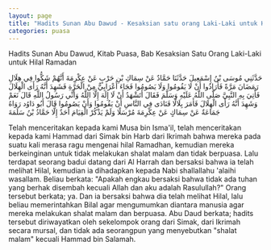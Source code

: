 ```yaml
---
layout: page
title: "Hadits Sunan Abu Dawud - Kesaksian satu orang Laki-Laki untuk Hilal Ramadan"
categories: puasa
---
```


Hadits Sunan Abu Dawud, Kitab Puasa, Bab Kesaksian Satu Orang Laki-Laki untuk Hilal Ramadan

<p class="arab">
حَدَّثَنِي مُوسَى بْنُ إِسْمَعِيلَ حَدَّثَنَا حَمَّادٌ عَنْ سِمَاكِ بْنِ حَرْبٍ عَنْ عِكْرِمَةَ أَنَّهُمْ شَكُّوا فِي هِلَالِ رَمَضَانَ مَرَّةً فَأَرَادُوا أَنْ لَا يَقُومُوا وَلَا يَصُومُوا فَجَاءَ أَعْرَابِيٌّ مِنْ الْحَرَّةِ فَشَهِدَ أَنَّهُ رَأَى الْهِلَالَ فَأُتِيَ بِهِ النَّبِيَّ صَلَّى اللَّهُ عَلَيْهِ وَسَلَّمَ فَقَالَ أَتَشْهَدُ أَنْ لَا إِلَهَ إِلَّا اللَّهُ وَأَنِّي رَسُولُ اللَّهِ قَالَ نَعَمْ وَشَهِدَ أَنَّهُ رَأَى الْهِلَالَ فَأَمَرَ بِلَالًا فَنَادَى فِي النَّاسِ أَنْ يَقُومُوا وَأَنْ يَصُومُوا قَالَ أَبُو دَاوُد رَوَاهُ جَمَاعَةٌ عَنْ سِمَاكٍ عَنْ عِكْرِمَةَ مُرْسَلًا وَلَمْ يَذْكُرْ الْقِيَامَ أَحَدٌ إِلَّا حَمَّادُ بْنُ سَلَمَةَ
</p>

Telah menceritakan kepada kami Musa bin Isma'il, telah menceritakan kepada kami Hammad dari Simak bin Harb dari Ikrimah bahwa mereka pada suatu kali merasa ragu mengenai hilal Ramadhan, kemudian mereka berkeinginan untuk tidak melakukan shalat malam dan tidak berpuasa. Lalu terdapat seorang badui datang dari Al Harrah dan bersaksi bahwa ia telah melihat Hilal, kemudian ia dihadapkan kepada Nabi shallallahu 'alaihi wasallam. Beliau berkata: "Apakah engkau bersaksi bahwa tidak ada tuhan yang berhak disembah kecuali Allah dan aku adalah Rasulullah?" Orang tersebut berkata; ya. Dan ia bersaksi bahwa dia telah melihat Hilal, lalu beliau memerintahkan Bilal agar mengumumkan diantara manusia agar mereka melakukan shalat malam dan berpuasa. Abu Daud berkata; hadits tersebut diriwayatkan oleh sekelompok orang dari Simak, dari Ikrimah secara mursal, dan tidak ada seorangpun yang menyebutkan "shalat malam" kecuali Hammad bin Salamah.